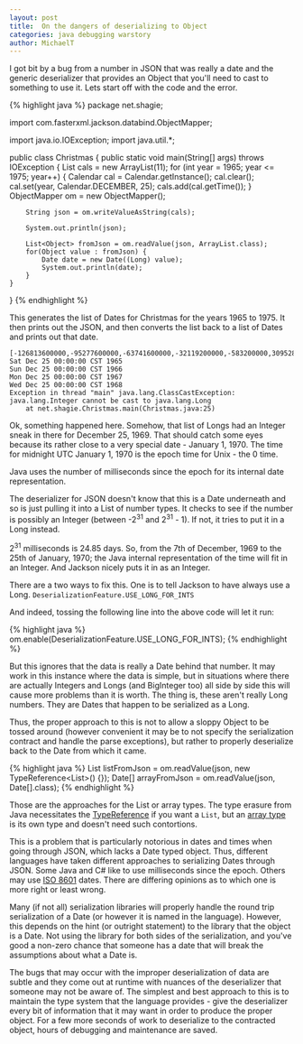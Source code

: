 ```yaml
---
layout: post
title:  On the dangers of deserializing to Object
categories: java debugging warstory
author: MichaelT
---
```


I got bit by a bug from a number in JSON that was really a date and
the generic deserializer that provides an Object that you'll need to
cast to something to use it.  Lets start off with the code and the
error.

{% highlight java %}
package net.shagie;

import com.fasterxml.jackson.databind.ObjectMapper;

import java.io.IOException;
import java.util.*;

public class Christmas {
    public static void main(String[] args) throws IOException {
        List<Date> cals = new ArrayList<Date>(11);
        for (int year = 1965; year <= 1975; year++) {
            Calendar cal = Calendar.getInstance();
            cal.clear();
            cal.set(year,  Calendar.DECEMBER, 25);
            cals.add(cal.getTime());
        }
        ObjectMapper om = new ObjectMapper();

        String json = om.writeValueAsString(cals);

        System.out.println(json);

        List<Object> fromJson = om.readValue(json, ArrayList.class);
        for(Object value : fromJson) {
            Date date = new Date((Long) value);
            System.out.println(date);
        }
    }
}
{% endhighlight %}

This generates the list of Dates for Christmas for the years
1965 to 1975.  It then prints out the JSON, and then converts
the list back to a list of Dates and prints out that date.

```
[-126813600000,-95277600000,-63741600000,-32119200000,-583200000,30952800000,62488800000,94111200000,125647200000,157183200000,188719200000]
Sat Dec 25 00:00:00 CST 1965
Sun Dec 25 00:00:00 CST 1966
Mon Dec 25 00:00:00 CST 1967
Wed Dec 25 00:00:00 CST 1968
Exception in thread "main" java.lang.ClassCastException: java.lang.Integer cannot be cast to java.lang.Long
	at net.shagie.Christmas.main(Christmas.java:25)
```

Ok, something happened here.  Somehow, that list of Longs had an
Integer sneak in there for December 25, 1969.  That should catch
some eyes because its rather close to a very special date - January
1, 1970.  The time for midnight UTC January 1, 1970 is the epoch time
for Unix - the 0 time.  

Java uses the number of milliseconds since the epoch for its internal
date representation.

The deserializer for JSON doesn't know that this is a Date underneath
and so is just pulling it into a List of number types.  It checks to
see if the number is possibly an Integer (between -2<sup>31</sup> and
2<sup>31</sup> - 1).
If not, it tries to put it in a Long instead.

2<sup>31</sup> milliseconds is 24.85 days. So, from the 7th of December, 1969
to  the 25th of January, 1970; the Java internal representation of the time
will fit in an Integer.  And Jackson nicely puts it in as an Integer.

There are a two ways to fix this.  One is to tell Jackson to
have always use a Long.  `DeserializationFeature.USE_LONG_FOR_INTS`

And indeed, tossing the following line into the above code will
let it run:

{% highlight java %}
om.enable(DeserializationFeature.USE_LONG_FOR_INTS);
{% endhighlight %}

But this ignores that the data is really a Date behind that number.
It may work in this instance where the data is simple, but in situations
where there are actually Integers and Longs (and BigInteger too) all side
by side this will cause more problems than it is worth. The thing is, these
aren't really Long numbers.  They are Dates that happen to be serialized as
a Long.

Thus, the proper approach to this is not to allow a sloppy Object to be tossed
around (however convenient it may be to not specify the serialization contract
and handle the parse exceptions), but rather to properly deserialize back to
the Date from which it came.

{% highlight java %}
List<Date> listFromJson = om.readValue(json, new TypeReference<List<Date>>() {});
Date[] arrayFromJson = om.readValue(json, Date[].class);
{% endhighlight %}

Those are the approaches for the List or array types.  The type erasure from
Java necessitates the [TypeReference][typeref] if you want a `List`, but an
[array type][array-jls] is its own type and doesn't need such contortions.

This is a problem that is particularly notorious in dates and times when
going through JSON, which lacks a Date typed object.  Thus, different
languages have taken different approaches to serializing Dates through JSON.
Some Java and C# like to use milliseconds since the epoch.  Others may
use [ISO 8601][iso-8601] dates.  There are differing opinions as to which
one is more right or least wrong.

Many (if not all) serialization libraries will properly handle the round
trip serialization of a Date (or however it is named in the language).
However, this depends on the hint (or outright statement) to the library that
the object is a Date.  Not using the library for both sides of the
serialization, and you've good a non-zero chance that someone has a date
that will break the assumptions about what a Date is.

The bugs that may occur with the improper deserialization of data are 
subtle and they come out at runtime with nuances of the deserializer that
someone may not be aware of.  The simplest and best approach to this is to
maintain the type system that the language provides - give the deserializer
every bit of information that it may want in order to produce the proper
object.  For a few more seconds of work to deserialize to the contracted
object, hours of debugging and maintenance are saved.

[typeref]: http://fasterxml.github.io/jackson-core/javadoc/2.0.0/com/fasterxml/jackson/core/type/TypeReference.html
[array-jls]: https://docs.oracle.com/javase/specs/jls/se7/html/jls-10.html#jls-10.8
[iso-8601]: https://en.wikipedia.org/wiki/ISO_8601